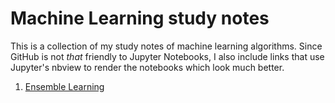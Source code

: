 # Machine Learning study notes
This is a collection of my study notes of machine learning algorithms. 
Since GitHub is not *that* friendly to Jupyter Notebooks, I also include links 
that use Jupyter's nbview to render the notebooks which look much better.

1. [Ensemble Learning](https://nbviewer.jupyter.org/github/chang48/Machine-Learning-notes/blob/master/Ensemble-Learning.ipynb)

